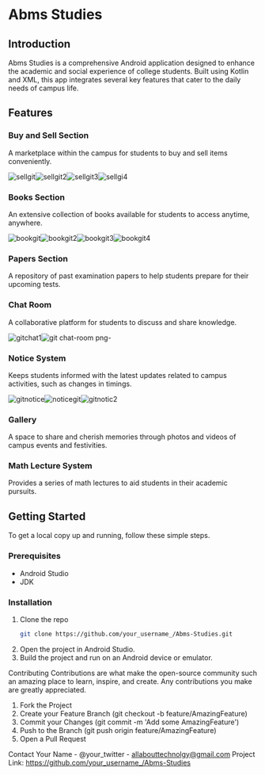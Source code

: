 # Abms Studies

## Introduction
Abms Studies is a comprehensive Android application designed to enhance the academic and social experience of college students. Built using Kotlin and XML, this app integrates several key features that cater to the daily needs of campus life.

## Features

### Buy and Sell Section
A marketplace within the campus for students to buy and sell items conveniently.

![sellgit](https://github.com/Aban3049/AbmsStudies/assets/157634467/0a21308d-6ed1-4669-a283-6cc3e5f3d72e)![sellgit2](https://github.com/Aban3049/AbmsStudies/assets/157634467/0d6a7bc4-5a4b-4332-9009-ba83959daa79)![sellgit3](https://github.com/Aban3049/AbmsStudies/assets/157634467/07aa0647-ebb9-4fcf-a1d9-a2c367fc48c7)![sellgi4](https://github.com/Aban3049/AbmsStudies/assets/157634467/e5432c91-d4a4-40ec-8329-b1e7cc4f3548)


### Books Section
An extensive collection of books available for students to access anytime, anywhere.

![bookgit](https://github.com/Aban3049/AbmsStudies/assets/157634467/92e4dde9-261b-46d4-84d3-62225435cbc3)![bookgit2](https://github.com/Aban3049/AbmsStudies/assets/157634467/f152444c-9a3f-4d80-8cc1-60b6787e6957)![bookgit3](https://github.com/Aban3049/AbmsStudies/assets/157634467/646989f2-63eb-4663-a73c-8581a240e283)![bookgit4](https://github.com/Aban3049/AbmsStudies/assets/157634467/d4306415-a1fb-4c55-aa4e-8c060bedbcab)


### Papers Section
A repository of past examination papers to help students prepare for their upcoming tests.

### Chat Room
A collaborative platform for students to discuss and share knowledge.

![gitchat1](https://github.com/Aban3049/AbmsStudies/assets/157634467/48e9d792-0f03-4a2a-8410-fc3240f82868)![git chat-room png-](https://github.com/Aban3049/AbmsStudies/assets/157634467/69ba8dc1-e332-422d-a899-1880b87abf2f)

### Notice System
Keeps students informed with the latest updates related to campus activities, such as changes in timings.

![gitnotice](https://github.com/Aban3049/AbmsStudies/assets/157634467/8a54c67e-b106-467b-beb3-452881ffdbf6)![noticegit](https://github.com/Aban3049/AbmsStudies/assets/157634467/054645bd-1246-4630-b9e8-18b3d9f98149)![gitnotic2](https://github.com/Aban3049/AbmsStudies/assets/157634467/f870c9b6-aded-4091-8373-f4ae4c1e8050)



### Gallery
A space to share and cherish memories through photos and videos of campus events and festivities.

### Math Lecture System
Provides a series of math lectures to aid students in their academic pursuits.

## Getting Started
To get a local copy up and running, follow these simple steps.

### Prerequisites
- Android Studio
- JDK

### Installation
1. Clone the repo
   ```sh
   git clone https://github.com/your_username_/Abms-Studies.git

2. Open the project in Android Studio.
3. Build the project and run on an Android device or emulator.

Contributing
Contributions are what make the open-source community such an amazing place to learn, inspire, and create. Any contributions you make are greatly appreciated.
1. Fork the Project
2. Create your Feature Branch (git checkout -b feature/AmazingFeature)
3. Commit your Changes (git commit -m 'Add some AmazingFeature')
4. Push to the Branch (git push origin feature/AmazingFeature)
5. Open a Pull Request

Contact
Your Name - @your_twitter - allabouttechnolgy@gmail.com
Project Link: https://github.com/your_username_/Abms-Studies
